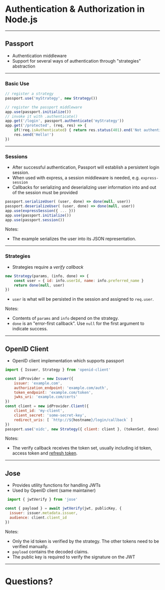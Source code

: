 # Authentication & Authorization in Node.js

---

## Passport

- Authentication middleware
- Support for several ways of authentication through "strategies" abstraction

---

### Basic Use

```javascript
// register a strategy
passport.use('myStrategy', new Strategy())
```

```javascript
// register the passport middleware
app.use(passport.initialize())
// invoke it with .authenticate()
app.get('/login', passport.authenticate('myStrategy'))
app.get('/protected', (req, res) => {
    if(!req.isAuthenticated) { return res.status(401).end('Not authenticated!') }
    res.send('Hello!')
})
```

---

### Sessions

- After successful authentication, Passport will establish a persistent login session.
- When used with express, a session middleware is needed, e.g. `express-session`
- Callbacks for serializing and deserializing user information into and out of the session must be provided

```javascript
passport.serializeUser( (user, done) => done(null, user))
passport.deserializeUser( (user, done) => done(null, user))
app.use(expressSession({ ... }))
app.use(passport.initialize())
app.use(passport.session())

```

Notes:

- The example serializes the user into its JSON representation.

---

### Strategies

- Strategies require a *verify callback*

```javascript
new Strategy(params, (info, done) => {
    const user = { id: info.userId, name: info.preferred_name }
    return done(null, user)
})
```

- `user` is what will be persisted in the session and assigned to `req.user`.

Notes:

- Contents of `params` and `info` depend on the strategy.
- `done` is an "error-first callback". Use `null` for the first argument to indicate success.

---

## OpenID Client

- OpenID client implementation which supports passport

```javascript
import { Issuer, Strategy } from 'openid-client'

const idProvider = new Issuer({
    issuer: 'example.com',
    authorization_endpoint: 'example.com/auth',
    token_endpoint: 'example.com/token',
    jwks_uri: 'example.com/certs'
})
const client = new idProvider.Client({
    client_id: 'my-client',
    client_secret: 'some-secret-key',
    redirect_uris: [ `http://${hostname}/login/callback` ]
})
passport.use('oidc', new Strategy({ client: client }, (tokenSet, done) => { ... }))
```

Notes:

- The verify callback receives the token set, usually including id token, access token and [refresh token](https://auth0.com/docs/secure/tokens/refresh-tokens/use-refresh-tokens).

---

## Jose

- Provides utility functions for handling JWTs
- Used by OpenID client (same maintainer)

```javascript
 import { jwtVerify } from 'jose'

const { payload } = await jwtVerify(jwt, publicKey, {
  issuer: issuer.metadata.issuer,
  audience: client.client_id
})
```

Notes:

- Only the id token is verified by the strategy. The other tokens need to be verified manually.
- `payload` contains the decoded claims.
- The public key is required to verify the signature on the JWT

---

# Questions?
